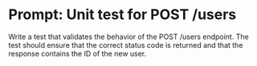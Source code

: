 # Prompt: Unit test for POST /users

Write a test that validates the behavior of the POST /users endpoint. The test should ensure that the correct status code is returned and that the response contains the ID of the new user.
